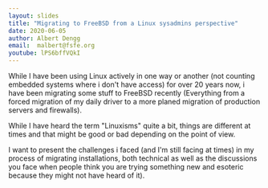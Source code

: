 ```yaml
---
layout: slides
title: "Migrating to FreeBSD from a Linux sysadmins perspective"
date: 2020-06-05
author: Albert Dengg
email:  malbert@fsfe.org
youtube: lPS6bffVQkI
---
```

While I have been using Linux actively in one way or another (not counting embedded systems where i don't have access) for over 20 years now, i have been migrating some stuff to FreeBSD recently (Everything from a forced migration of my daily driver to a more planed migration of production servers and firewalls).

While I have heard the term "Linuxisms" quite a bit, things are different at times and that might be good or bad depending on the point of view.

I want to present the challenges i faced (and I'm still facing at times) in my process of migrating installations, both technical as well as the discussions you face when people think you are trying something new and esoteric because they might not have heard of it).
